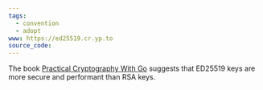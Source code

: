 ```yaml
---
tags:
  - convention
  - adopt
www: https://ed25519.cr.yp.to
source_code:
---
```

The book [Practical Cryptography With Go](https://leanpub.com/gocrypto/read#leanpub-auto-chapter-5-digital-signatures) suggests that ED25519 keys are more secure and performant than RSA keys.
